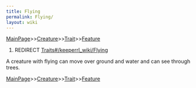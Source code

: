 ```yaml
---
title: Flying
permalink: Flying/
layout: wiki
---
```


[MainPage](/keeperrl_wiki/ "wikilink")>>[Creature](/keeperrl_wiki/Creature_Guide "wikilink")>>[Trait](/keeperrl_wiki/Traits "wikilink")>>[Feature](/keeperrl_wiki/Features "wikilink")

1.  REDIRECT [Traits\#/keeperrl_wiki/Flying](/keeperrl_wiki/Flying "wikilink")

A creature with flying can move over ground and water and can see
through trees.

[MainPage](/keeperrl_wiki/ "wikilink")>>[Creature](/keeperrl_wiki/Creature_Guide "wikilink")>>[Trait](/keeperrl_wiki/Traits "wikilink")>>[Feature](/keeperrl_wiki/Features "wikilink")

